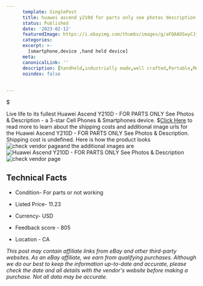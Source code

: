 ```yaml
---
      template: SinglePost
      title: huawei ascend y210d for parts only see photos description
      status: Published
      date: '2023-02-12'
      featuredImage: https://i.ebayimg.com/thumbs/images/g/aFQAAOSwyCJjTudl/s-l225.jpg
      categories: 
      excerpt: >-
        [smartphone,device ,hand held device]
      meta:
      canonicalLink: ''
      description: [handheld,industrially made,well crafted,Portable,Mobile,Compact,Convenient,Lightweight,Maneuverable,Man-portable,Miniature,Carriable,Hand-held,Light,Holdable,Transportable,Mobile device,Pocket-sized,On-the-go,Wireless,Cordless,Compact size,Convenient size, smartphone,device ,hand held device]
      noindex: false
      
        
---
```

$

Live life to its fullest Huawei Ascend Y210D - FOR PARTS ONLY See Photos & Description - a 3-star Cell Phones & Smartphones device.
$[Click Here](https://www.ebay.com/itm/195421099409?hash=item2d80015591%3Ag%3AaFQAAOSwyCJjTudl&mkevt=1&mkcid=1&mkrid=711-53200-19255-0&campid=%253CePNCampaignId%253E&customid=%253CreferenceId%253E&toolid=10049) to read more to learn about the shipping costs and additional image urls for the Huawei Ascend Y210D - FOR PARTS ONLY See Photos & Description. Shipping cost is undefined. Here is how the product looks ![check vendor page](https://i.ebayimg.com/thumbs/images/g/aFQAAOSwyCJjTudl/s-l225.jpg)and the additional images are![Huawei Ascend Y210D - FOR PARTS ONLY See Photos & Description](https://i.ebayimg.com/images/g/aFQAAOSwyCJjTudl/s-l1600.jpg)![check vendor page](https://origin-galleryplus.ebayimg.com/ws/web/195421099409_2_0_1/225x225.jpg,https://origin-galleryplus.ebayimg.com/ws/web/195421099409_3_0_1/225x225.jpg,https://origin-galleryplus.ebayimg.com/ws/web/195421099409_4_0_1/225x225.jpg,https://origin-galleryplus.ebayimg.com/ws/web/195421099409_5_0_1/225x225.jpg)



 ## Technical Facts 



     
      

 - Condition- For parts or not working 


      

 - Listed Price- 11.23 


      

 - Currency- USD 


      

 - Feedback score - 805 


      

 - Location - CA 


      
      

 *_This post may contain affiliate links from eBay and other third-party websites. As an eBay affiliate, we earn from qualifying purchases. Although we do our best to keep the information up-to-date and accurate, please check the date and all details with the vendor's website before making a purchase. Not all data may be accurate._*






